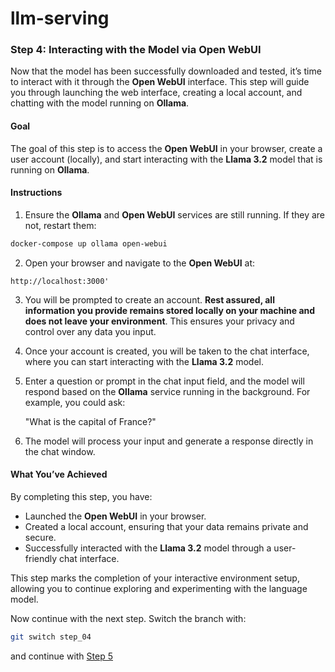 # llm-serving

### Step 4: Interacting with the Model via Open WebUI

Now that the model has been successfully downloaded and tested, it’s time to interact with it through the **Open WebUI** interface. This step will guide you through launching the web interface, creating a local account, and chatting with the model running on **Ollama**.

#### Goal

The goal of this step is to access the **Open WebUI** in your browser, create a user account (locally), and start interacting with the **Llama 3.2** model that is running on **Ollama**.

#### Instructions

1. Ensure the **Ollama** and **Open WebUI** services are still running. If they are not, restart them:

```bash
docker-compose up ollama open-webui
```

2. Open your browser and navigate to the **Open WebUI** at:

```
http://localhost:3000'
```

3. You will be prompted to create an account. **Rest assured, all information you provide remains stored locally on your machine and does not leave your environment**. This ensures your privacy and control over any data you input.

4. Once your account is created, you will be taken to the chat interface, where you can start interacting with the **Llama 3.2** model.

5. Enter a question or prompt in the chat input field, and the model will respond based on the **Ollama** service running in the background. For example, you could ask:

   "What is the capital of France?"

6. The model will process your input and generate a response directly in the chat window.

#### What You’ve Achieved

By completing this step, you have:
- Launched the **Open WebUI** in your browser.
- Created a local account, ensuring that your data remains private and secure.
- Successfully interacted with the **Llama 3.2** model through a user-friendly chat interface.

This step marks the completion of your interactive environment setup, allowing you to continue exploring and experimenting with the language model.

Now continue with the next step. Switch the branch with:

```bash
git switch step_04
```

and continue with [Step 5](https://github.com/AdvancedNLP/llm-serving/tree/step_05)

